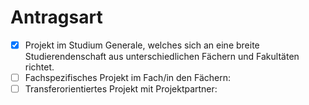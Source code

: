 # Antragsart

- [x] Projekt im Studium Generale, welches sich an eine breite Studierendenschaft aus unterschiedlichen 
Fächern und Fakultäten richtet.
- [ ] Fachspezifisches Projekt im Fach/in den Fächern:
- [ ] Transferorientiertes Projekt mit Projektpartner:
